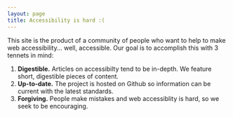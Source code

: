 ```yaml
---
layout: page
title: Accessibility is hard :(
---
```


This site is the product of a community of people who want to help to make web accessibility... well, accessible. Our goal is to accomplish this with 3 tennets in mind:

1. **Digestible.** Articles on accessibilty tend to be in-depth. We feature short, digestible pieces of content.
1. **Up-to-date.** The project is hosted on Github so information can be current with the latest standards.
1. **Forgiving.** People make mistakes and web accessiblity is hard, so we seek to be encouraging.
